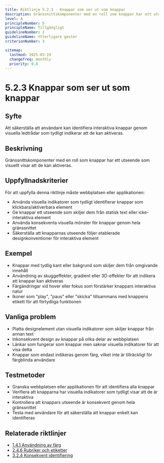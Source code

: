 ```yaml
---
title: Riktlinje 5.2.3 - Knappar som ser ut som knappar
description: Gränssnittskomponenter med en roll som knappar har ett utseende som visar att de kan aktiveras.
level: A
principleNumber: 5
principleName: Tillgängligt
guidelineNumber: 2
guidelineName: Ytterligare gester
criterionNumber: 3

sitemap:
  lastmod: 2025-03-19
  changefreq: monthly
  priority: 0.8
---
```


# 5.2.3 Knappar som ser ut som knappar

## Syfte

Att säkerställa att användare kan identifiera interaktiva knappar genom visuella ledtrådar som tydligt indikerar att de kan aktiveras.

## Beskrivning

Gränssnittskomponenter med en roll som knappar har ett utseende som visuellt visar att de kan aktiveras.

## Uppfyllnadskriterier

För att uppfylla denna riktlinje måste webbplatsen eller applikationen:

- Använda visuella indikatorer som tydligt identifierar knappar som klickbara/aktiverbara element
- Ge knappar ett utseende som skiljer dem från statisk text eller icke-interaktiva element
- Använda konsekventa visuella mönster för knappar genom hela gränssnittet
- Säkerställa att knapparnas utseende följer etablerade designkonventioner för interaktiva element

## Exempel

- Knappar med tydlig kant eller bakgrund som skiljer dem från omgivande innehåll
- Användning av skuggeffekter, gradient eller 3D-effekter för att indikera att knappar kan aktiveras
- Färgändringar vid hover eller fokus som förstärker knappars interaktiva natur
- Ikoner som "play", "paus" eller "skicka" tillsammans med knappens etikett för att förtydliga funktionen

## Vanliga problem

- Platta designelement utan visuella indikatorer som skiljer knappar från annan text
- Inkonsekvent design av knappar på olika delar av webbplatsen
- Länkar som fungerar som knappar men saknar visuella indikatorer för att visa detta
- Knappar som endast indikeras genom färg, vilket inte är tillräckligt för färgblinda användare

## Testmetoder

- Granska webbplatsen eller applikationen för att identifiera alla knappar
- Verifiera att knapparna har visuella indikatorer som tydligt visar att de är interaktiva
- Kontrollera att knappars utseende är konsekvent genom hela gränssnittet
- Testa med användare för att säkerställa att knappar enkelt kan identifieras

## Relaterade riktlinjer

- [1.4.1 Användning av färg](/wcag/1/4/1/anvandning-av-farg)
- [2.4.6 Rubriker och etiketter](/wcag/2/4/6/rubriker-och-etiketter)
- [3.2.4 Konsekvent identifiering](/wcag/3/2/4/konsekvent-identifiering)
